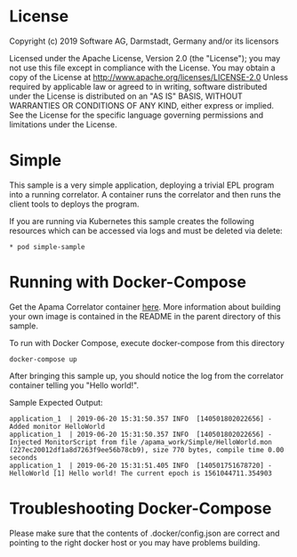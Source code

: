 License
=======
Copyright (c) 2019 Software AG, Darmstadt, Germany and/or its licensors

Licensed under the Apache License, Version 2.0 (the "License"); you may not use this
file except in compliance with the License. You may obtain a copy of the License at
http://www.apache.org/licenses/LICENSE-2.0
Unless required by applicable law or agreed to in writing, software distributed under the
License is distributed on an "AS IS" BASIS, WITHOUT WARRANTIES OR CONDITIONS OF ANY KIND,
either express or implied. 
See the License for the specific language governing permissions and limitations under the License.

Simple
======
This sample is a very simple application, deploying a trivial EPL program into
a running correlator. A container runs the correlator and then runs the client
tools to deploys the program.

If you are running via Kubernetes this sample creates the following
resources which can be accessed via logs and must be deleted via delete:

	* pod simple-sample

Running with Docker-Compose
==============

Get the Apama Correlator container [here](https://hub.docker.com/_/apama-correlator). More information about building your own image is contained in the README in the parent directory of this sample.

To run with Docker Compose, execute docker-compose from this directory

```
docker-compose up
```

After bringing this sample up, you should notice the log from the correlator
container telling you "Hello world!".

Sample Expected Output:
```
application_1  | 2019-06-20 15:31:50.357 INFO  [140501802022656] - Added monitor HelloWorld
application_1  | 2019-06-20 15:31:50.357 INFO  [140501802022656] - Injected MonitorScript from file /apama_work/Simple/HelloWorld.mon (227ec20012df1a8d7263f9ee56b78cb9), size 770 bytes, compile time 0.00 seconds
application_1  | 2019-06-20 15:31:51.405 INFO  [140501751678720] - HelloWorld [1] Hello world! The current epoch is 1561044711.354903
```

Troubleshooting Docker-Compose
=======

Please make sure that the contents of .docker/config.json are correct and pointing to the right docker host or you may have problems building. 
